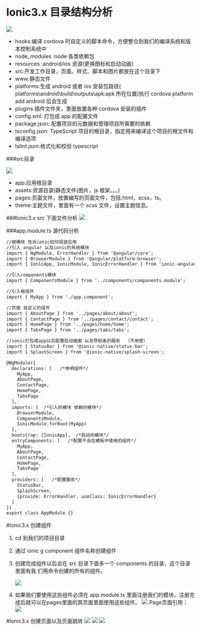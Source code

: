 # Ionic3.x 目录结构分析
![](img/0201.png)

*  hooks:编译 cordova 时自定义的脚本命令，方便整合到我们的编译系统和版本控制系统中 
*  node_modules :node 各类依赖包
*  resources :android/ios 资源(更换图标和启动动画)
*  src:开发工作目录，页面、样式、脚本和图片都放在这个目录下
*  www:静态文件
*  platforms:生成 android 或者 ios 安装包路径( platforms\android\build\outputs\apk:apk 所在位置)执行 cordova platform add android 后会生成
*  plugins:插件文件夹，里面放置各种 cordova 安装的插件
*  config.xml: 打包成 app 的配置文件
*  package.json: 配置项目的元数据和管理项目所需要的依赖
*  tsconfig.json: TypeScript 项目的根目录，指定用来编译这个项目的根文件和编译选项
*  tslint.json:格式化和校验 typescript

###src目录

![](img/0202.png)

* app:应用根目录
* assets:资源目录(静态文件(图片，js 框架。。。)
* pages:页面文件，放置编写的页面文件，包括:html，scss，ts。
* theme:主题文件，里面有一个 scss 文件，设置主题信息。


###Ionic3.x src 下面文件分析
![](img/0203.png)

###app.module.ts 源代码分析

```HTML
//根模块 告诉ionic如何组装应用
//引入 angular 以及ionic的系统模块
import { NgModule, ErrorHandler } from '@angular/core';
import { BrowserModule } from '@angular/platform-browser';
import { IonicApp, IonicModule, IonicErrorHandler } from 'ionic-angular';

//引入components模块
import { ComponentsModule } from '../components/components.module';

//引入根组件
import { MyApp } from './app.component';

//页面 自定义的组件
import { AboutPage } from '../pages/about/about';
import { ContactPage } from '../pages/contact/contact';
import { HomePage } from '../pages/home/home';
import { TabsPage } from '../pages/tabs/tabs';

//ionic打包成app以后配置启动画面 以及导航条的服务  （不用管）
import { StatusBar } from '@ionic-native/status-bar';
import { SplashScreen } from '@ionic-native/splash-screen';

@NgModule({
  declarations: [   /*申明组件*/
    MyApp,
    AboutPage,
    ContactPage,
    HomePage,
    TabsPage
  ],
  imports: [  /*引入的模块 依赖的模块*/
    BrowserModule,
    ComponentsModule,
    IonicModule.forRoot(MyApp)
  ],
  bootstrap: [IonicApp],  /*启动的模块*/
  entryComponents: [   /*配置不会在模板中使用的组件*/
    MyApp,
    AboutPage,
    ContactPage,
    HomePage,
    TabsPage
  ],
  providers: [   /*配置服务*/
    StatusBar,
    SplashScreen,
    {provide: ErrorHandler, useClass: IonicErrorHandler}
  ]
})
export class AppModule {}

```

#Ionic3.x 创建组件
1. cd 到我们的项目目录
2. 通过 ionic g component 组件名称创建组件
3. 创建完成组件以后会在 src 目录下面多一个 components 的目录，这个目录里面有我 们用命令创建的所有的组件。   ![](img/0204.png)

4. 如果我们要使用这些组件必须在 app.module.ts 里面注册我们的模块，注册完成后就可以在pages里面的其页面里面使用这些组件。 
   ![](img/0205.png)
	Page页面引用： 
   ![](img/0206.png)
   
#Ionic3.x 创建页面以及页面跳转
  ![](img/0207.png)
  ![](img/0208.png)
  ![](img/0209.png)

   
    


